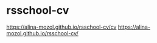 # rsschool-cv
https://alina-mozol.github.io/rsschool-cv/cv
https://alina-mozol.github.io/rsschool-cv/